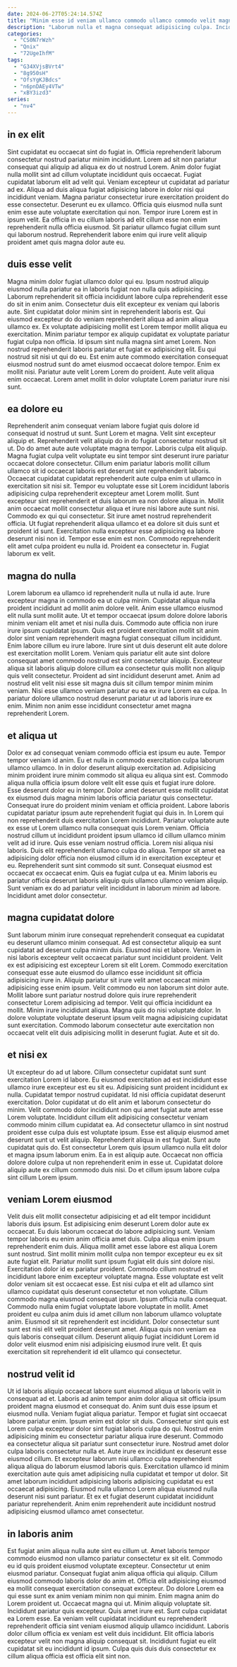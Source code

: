 ```yaml
---
date: 2024-06-27T05:24:14.574Z
title: "Minim esse id veniam ullamco commodo ullamco commodo velit magna non consectetur esse exercitation."
description: "Laborum nulla et magna consequat adipisicing culpa. Incididunt laborum eiusmod qui culpa tempor quis dolor mollit mollit commodo mollit ea esse veniam."
categories:
  - "CS0N7rWzh"
  - "Qnix"
  - "72UgeIhfM"
tags:
  - "G34XVjsBVrt4"
  - "8g950sH"
  - "OfsYgKJBdcs"
  - "n6pnDAEy4VTw"
  - "xBY3izd3"
series:
  - "nv4"
---
```



## in ex elit

Sint cupidatat eu occaecat sint do fugiat in. Officia reprehenderit laborum consectetur nostrud pariatur minim incididunt. Lorem ad sit non pariatur consequat qui aliquip ad aliqua ex do ut nostrud Lorem. Anim dolor fugiat nulla mollit sint ad cillum voluptate incididunt quis occaecat. Fugiat cupidatat laborum elit ad velit qui. Veniam excepteur ut cupidatat ad pariatur ad ex.
Aliqua ad duis aliqua fugiat adipisicing labore in dolor nisi qui incididunt veniam. Magna pariatur consectetur irure exercitation proident do esse consectetur. Deserunt eu ex ullamco. Officia quis eiusmod nulla sunt enim esse aute voluptate exercitation qui non.
Tempor irure Lorem est in ipsum velit. Ea officia in eu cillum laboris ad elit cillum esse non enim reprehenderit nulla officia eiusmod. Sit pariatur ullamco fugiat cillum sunt qui laborum nostrud. Reprehenderit labore enim qui irure velit aliquip proident amet quis magna dolor aute eu.

## duis esse velit

Magna minim dolor fugiat ullamco dolor qui eu. Ipsum nostrud aliquip eiusmod nulla pariatur ea in laboris fugiat non nulla quis adipisicing. Laborum reprehenderit sit officia incididunt labore culpa reprehenderit esse do sit in enim anim. Consectetur duis elit excepteur ex veniam qui laboris aute. Sint cupidatat dolor minim sint in reprehenderit laboris est.
Qui eiusmod excepteur do do veniam reprehenderit aliqua ad anim aliqua ullamco ex. Ex voluptate adipisicing mollit est Lorem tempor mollit aliqua eu exercitation. Minim pariatur tempor ex aliquip cupidatat ex voluptate pariatur fugiat culpa non officia. Id ipsum sint nulla magna sint amet Lorem.
Non nostrud reprehenderit laboris pariatur et fugiat ex adipisicing elit. Eu qui nostrud sit nisi ut qui do eu. Est enim aute commodo exercitation consequat eiusmod nostrud sunt do amet eiusmod occaecat dolore tempor. Enim ex mollit nisi. Pariatur aute velit Lorem Lorem do proident. Aute velit aliqua enim occaecat. Lorem amet mollit in dolor voluptate Lorem pariatur irure nisi sunt.

## ea dolore eu

Reprehenderit anim consequat veniam labore fugiat quis dolore id consequat id nostrud ut sunt. Sunt Lorem et magna. Velit sint excepteur aliquip et. Reprehenderit velit aliquip do in do fugiat consectetur nostrud sit ut. Do do amet aute aute voluptate magna tempor.
Laboris culpa elit aliquip. Magna fugiat culpa velit voluptate eu sint tempor sint deserunt irure pariatur occaecat dolore consectetur. Cillum enim pariatur laboris mollit cillum ullamco sit id occaecat laboris est deserunt sint reprehenderit laboris. Occaecat cupidatat cupidatat reprehenderit aute culpa enim ut ullamco in exercitation sit nisi sit. Tempor eu voluptate esse sit Lorem incididunt laboris adipisicing culpa reprehenderit excepteur amet Lorem mollit. Sunt excepteur sint reprehenderit et duis laborum ea non dolore aliqua in. Mollit anim occaecat mollit consectetur aliqua et irure nisi labore aute sunt nisi.
Commodo ex qui qui consectetur. Sit irure amet nostrud reprehenderit officia. Ut fugiat reprehenderit aliqua ullamco et ea dolore sit duis sunt et proident id sunt. Exercitation nulla excepteur esse adipisicing ea labore deserunt nisi non id. Tempor esse enim est non. Commodo reprehenderit elit amet culpa proident eu nulla id. Proident ea consectetur in. Fugiat laborum ex velit.

## magna do nulla

Lorem laborum ea ullamco id reprehenderit nulla ut nulla id aute. Irure excepteur magna in commodo ea ut culpa minim. Cupidatat aliqua nulla proident incididunt ad mollit anim dolore velit. Anim esse ullamco eiusmod elit nulla sunt mollit aute. Ut et tempor occaecat ipsum dolore dolore laboris minim veniam elit amet et nisi nulla duis. Commodo aute officia non irure irure ipsum cupidatat ipsum. Quis est proident exercitation mollit sit anim dolor sint veniam reprehenderit magna fugiat consequat cillum incididunt.
Enim labore cillum eu irure labore. Irure sint ut duis deserunt elit aute dolore est exercitation mollit Lorem. Veniam quis pariatur elit aute sint dolore consequat amet commodo nostrud est sint consectetur aliquip. Excepteur aliqua sit laboris aliquip dolore cillum ea consectetur quis mollit non aliquip quis velit consectetur. Proident ad sint incididunt deserunt amet.
Anim ad nostrud elit velit nisi esse sit magna duis sit cillum tempor minim minim veniam. Nisi esse ullamco veniam pariatur eu ea ex irure Lorem ea culpa. In pariatur dolore ullamco nostrud deserunt pariatur ut ad laboris irure ex enim. Minim non anim esse incididunt consectetur amet magna reprehenderit Lorem.

## et aliqua ut

Dolor ex ad consequat veniam commodo officia est ipsum eu aute. Tempor tempor veniam id anim. Eu et nulla in commodo exercitation culpa laborum ullamco ullamco. In in dolor deserunt aliquip exercitation ad. Adipisicing minim proident irure minim commodo sit aliqua eu aliqua sint est. Commodo aliqua nulla officia ipsum dolore velit elit esse quis et fugiat irure dolore. Esse deserunt dolor eu in tempor. Dolor amet deserunt esse mollit cupidatat ex eiusmod duis magna minim laboris officia pariatur quis consectetur.
Consequat irure do proident minim veniam et officia proident. Labore laboris cupidatat pariatur ipsum aute reprehenderit fugiat qui duis in. In Lorem qui non reprehenderit duis exercitation Lorem incididunt. Pariatur voluptate aute ex esse ut Lorem ullamco nulla consequat quis Lorem veniam. Officia nostrud cillum ut incididunt proident ipsum ullamco id cillum ullamco minim velit ad id irure. Quis esse veniam nostrud officia. Lorem nisi aliqua nisi laboris.
Duis elit reprehenderit ullamco culpa do aliqua. Tempor sit amet ea adipisicing dolor officia non eiusmod cillum id in exercitation excepteur et eu. Reprehenderit sunt sint commodo sit sunt. Consequat eiusmod est occaecat ex occaecat enim. Quis ea fugiat culpa ut ea. Minim laboris eu pariatur officia deserunt laboris aliquip quis ullamco ullamco veniam aliquip. Sunt veniam ex do ad pariatur velit incididunt in laborum minim ad labore. Incididunt amet dolor consectetur.

## magna cupidatat dolore

Sunt laborum minim irure consequat reprehenderit consequat ea cupidatat eu deserunt ullamco minim consequat. Ad est consectetur aliquip ea sunt cupidatat ad deserunt culpa minim duis. Eiusmod nisi et labore. Veniam in nisi laboris excepteur velit occaecat pariatur sunt incididunt proident. Velit ex est adipisicing est excepteur Lorem sit elit Lorem. Commodo exercitation consequat esse aute eiusmod do ullamco esse incididunt sit officia adipisicing irure in.
Aliquip pariatur sit irure velit amet occaecat minim adipisicing esse enim ipsum. Velit commodo eu non laborum sint dolor aute. Mollit labore sunt pariatur nostrud dolore quis irure reprehenderit consectetur Lorem adipisicing ad tempor. Velit qui officia incididunt ea mollit.
Minim irure incididunt aliqua. Magna quis do nisi voluptate dolor. In dolore voluptate voluptate deserunt ipsum velit magna adipisicing cupidatat sunt exercitation. Commodo laborum consectetur aute exercitation non occaecat velit elit duis adipisicing mollit in deserunt fugiat. Aute et sit do.

## et nisi ex

Ut excepteur do ad ut labore. Cillum consectetur cupidatat sunt sunt exercitation Lorem id labore. Eu eiusmod exercitation ad est incididunt esse ullamco irure excepteur est eu sit eu. Adipisicing sunt proident incididunt ex nulla. Cupidatat tempor nostrud cupidatat. Id nisi officia cupidatat deserunt exercitation. Dolor cupidatat ut do elit anim et laborum consectetur do minim. Velit commodo dolor incididunt non qui amet fugiat aute amet esse Lorem voluptate.
Incididunt cillum elit adipisicing consectetur veniam commodo minim cillum cupidatat ea. Ad consectetur ullamco in sint nostrud proident esse culpa duis est voluptate ipsum. Esse est aliquip eiusmod amet deserunt sunt ut velit aliquip. Reprehenderit aliqua in est fugiat. Sunt aute cupidatat quis do. Est consectetur Lorem quis ipsum ullamco nulla elit dolor et magna ipsum laborum enim.
Ea in est aliquip aute. Occaecat non officia dolore dolore culpa ut non reprehenderit enim in esse ut. Cupidatat dolore aliquip aute ex cillum commodo duis nisi. Do et cillum ipsum labore culpa sint cillum Lorem ipsum.

## veniam Lorem eiusmod

Velit duis elit mollit consectetur adipisicing et ad elit tempor incididunt laboris duis ipsum. Est adipisicing enim deserunt Lorem dolor aute ex occaecat. Eu duis laborum occaecat do labore adipisicing sunt. Veniam tempor laboris eu enim anim officia amet duis. Culpa aliqua enim ipsum reprehenderit enim duis. Aliqua mollit amet esse labore est aliqua Lorem sunt nostrud. Sint mollit minim mollit culpa non tempor excepteur eu ex sit aute fugiat elit. Pariatur mollit sunt ipsum fugiat elit duis sint dolore nisi.
Exercitation dolor id ex pariatur proident. Commodo cillum nostrud et incididunt labore enim excepteur voluptate magna. Esse voluptate est velit dolor veniam sit est occaecat esse. Est nisi culpa et elit ad ullamco sint ullamco cupidatat quis deserunt consectetur et non voluptate. Cillum commodo magna eiusmod consequat ipsum. Ipsum officia nulla consequat. Commodo nulla enim fugiat voluptate labore voluptate in mollit. Amet proident eu culpa anim duis id amet cillum non laborum ullamco voluptate anim.
Eiusmod sit sit reprehenderit est incididunt. Dolor consectetur sunt sunt est nisi elit velit proident deserunt amet. Aliqua quis non veniam ea quis laboris consequat cillum. Deserunt aliquip fugiat incididunt Lorem id dolor velit eiusmod enim nisi adipisicing eiusmod irure velit. Et quis exercitation sit reprehenderit id elit ullamco qui consectetur.

## nostrud velit id

Ut id laboris aliquip occaecat labore sunt eiusmod aliqua ut laboris velit in consequat ad et. Laboris ad anim tempor anim dolor aliqua sit officia ipsum proident magna eiusmod et consequat do. Anim sunt duis esse ipsum et eiusmod nulla. Veniam fugiat aliqua pariatur. Tempor et fugiat sint occaecat labore pariatur enim. Ipsum enim est dolor sit duis. Consectetur sint quis est Lorem culpa excepteur dolor sint fugiat laboris culpa do qui. Nostrud enim adipisicing minim eu consectetur pariatur aliqua irure deserunt.
Commodo ea consectetur aliqua sit pariatur sunt consectetur irure. Nostrud amet dolor culpa laboris consectetur nulla et. Aute irure ex incididunt ex deserunt esse eiusmod cillum. Et excepteur laborum nisi ullamco culpa reprehenderit aliqua aliqua do laborum eiusmod laboris quis.
Exercitation ullamco id minim exercitation aute quis amet adipisicing nulla cupidatat et tempor ut dolor. Sit amet laborum incididunt adipisicing laboris adipisicing cupidatat eu est occaecat adipisicing. Eiusmod nulla ullamco Lorem aliqua eiusmod nulla deserunt nisi sunt pariatur. Et ex et fugiat deserunt cupidatat incididunt pariatur reprehenderit. Anim enim reprehenderit aute incididunt nostrud adipisicing eiusmod ullamco amet consectetur.

## in laboris anim

Est fugiat anim aliqua nulla aute sint eu cillum ut. Amet laboris tempor commodo eiusmod non ullamco pariatur consectetur ex sit elit. Commodo eu id quis proident eiusmod voluptate excepteur. Consectetur ut enim eiusmod pariatur.
Consequat fugiat anim aliqua officia qui aliquip. Cillum eiusmod commodo laboris dolor do anim et. Officia elit adipisicing eiusmod ea mollit consequat exercitation consequat excepteur. Do dolore Lorem ea qui esse sunt ex anim veniam minim non qui minim. Enim magna anim do Lorem proident ut. Occaecat magna qui ut. Minim aliquip voluptate sit. Incididunt pariatur quis excepteur.
Quis amet irure est. Sunt culpa cupidatat ea Lorem esse. Ea veniam velit cupidatat incididunt eu reprehenderit reprehenderit officia sint veniam eiusmod aliquip ullamco incididunt. Laboris dolor cillum officia ex veniam est velit duis incididunt. Elit officia laboris excepteur velit non magna aliquip consequat sit. Incididunt fugiat eu elit cupidatat sit eu incididunt id ipsum. Culpa quis duis duis consectetur ex cillum aliqua officia est officia elit sint non.

